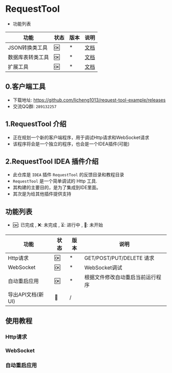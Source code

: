 # RequestTool

- 功能列表

| 功能        | 状态 | 版本 | 说明                       |
|-----------|----|----|--------------------------|
| JSON转换类工具 | 🆗 | *  | [文档](./docs/json.md)     |
| 数据库表转类工具  | 🆗 | *  | [文档](./docs/database.md) |
| 扩展工具      | 🆗 | *  | [文档](./docs/tool.md)     |

## 0.客户端工具

- 下载地址: https://github.com/licheng1013/request-tool-example/releases
- 交流QQ群: `289132257`


## 1.RequestTool 介绍

- 正在规划一个新的客户端程序，用于调试Http请求和WebSocket请求
- 该程序将会是一个独立的程序，也会是一个IDEA插件(可能) 

## 2.RequestTool IDEA 插件介绍

- 此仓库是 `IDEA` 插件 `RequestTool` 的反馈目录和教程目录
- `RequestTool` 是一个简单调试的 Http 工具.
- 其构建的主要目的，是为了集成到IDE里面。
- 其次是为给其他插件提供支持

## 功能列表

- 🆗: 已完成 , ❌: 未完成 , ⏳: 进行中 , 🚧: 未开始

| 功能           | 状态 | 版本 | 说明                     |
|--------------|----|----|------------------------|
| Http请求       | 🆗 | *  | GET/POST/PUT/DELETE 请求 |
| WebSocket    | 🆗 | *  | WebSocket调试            |
| 自动重启应用       | 🆗 | *  | 根据文件修改自动重启当前运行程序       |
| 导出API文档(新UI) | 🚧 | /  |                        |


## 使用教程


### Http请求

### WebSocket

### 自动重启应用

